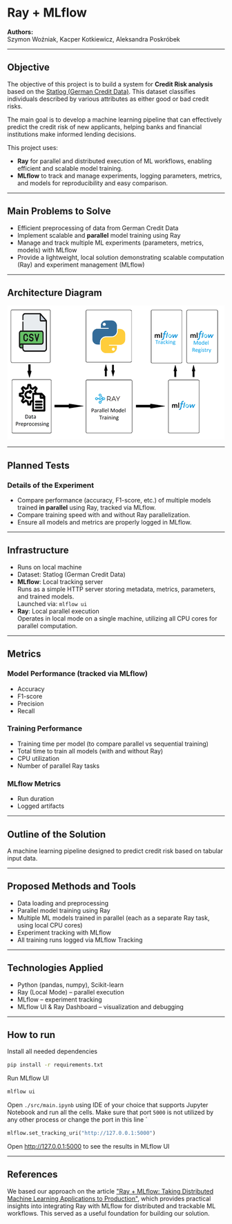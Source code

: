 # Ray + MLflow

**Authors:**  
Szymon Woźniak, Kacper Kotkiewicz, Aleksandra Poskróbek

---

## Objective

The objective of this project is to build a system for **Credit Risk analysis** based on the [Statlog (German Credit Data)](https://archive.ics.uci.edu/dataset/144/statlog+german+credit+data). This dataset classifies individuals described by various attributes as either good or bad credit risks.

The main goal is to develop a machine learning pipeline that can effectively predict the credit risk of new applicants, helping banks and financial institutions make informed lending decisions.

This project uses:
- **Ray** for parallel and distributed execution of ML workflows, enabling efficient and scalable model training.
- **MLflow** to track and manage experiments, logging parameters, metrics, and models for reproducibility and easy comparison.

---

## Main Problems to Solve

- Efficient preprocessing of data from German Credit Data
- Implement scalable and **parallel** model training using Ray
- Manage and track multiple ML experiments (parameters, metrics, models) with MLflow
- Provide a lightweight, local solution demonstrating scalable computation (Ray) and experiment management (MLflow)

---

## Architecture Diagram

![](./images/diagram.png)

---

## Planned Tests

### Details of the Experiment
- Compare performance (accuracy, F1-score, etc.) of multiple models trained **in parallel** using Ray, tracked via MLflow.
- Compare training speed with and without Ray parallelization.
- Ensure all models and metrics are properly logged in MLflow.

---

## Infrastructure

- Runs on local machine
- Dataset: Statlog (German Credit Data)
- **MLflow**: Local tracking server  
  Runs as a simple HTTP server storing metadata, metrics, parameters, and trained models.  
  Launched via: `mlflow ui`
- **Ray**: Local parallel execution  
  Operates in local mode on a single machine, utilizing all CPU cores for parallel computation.

---

## Metrics

### Model Performance (tracked via MLflow)
- Accuracy  
- F1-score  
- Precision  
- Recall

### Training Performance
- Training time per model (to compare parallel vs sequential training)  
- Total time to train all models (with and without Ray)  
- CPU utilization  
- Number of parallel Ray tasks

### MLflow Metrics
- Run duration  
- Logged artifacts

---

## Outline of the Solution

A machine learning pipeline designed to predict credit risk based on tabular input data.

---

## Proposed Methods and Tools

- Data loading and preprocessing  
- Parallel model training using Ray  
- Multiple ML models trained in parallel (each as a separate Ray task, using local CPU cores)  
- Experiment tracking with MLflow  
- All training runs logged via MLflow Tracking

---

## Technologies Applied

- Python (pandas, numpy), Scikit-learn  
- Ray (Local Mode) – parallel execution  
- MLflow – experiment tracking  
- MLflow UI & Ray Dashboard – visualization and debugging

---

## How to run

Install all needed dependencies

```sh
pip install -r requirements.txt
```

Run MLflow UI

```sh
mlflow ui
```

Open `./src/main.ipynb` using IDE of your choice that supports Jupyter Notebook and run all the cells. 
Make sure that port `5000` is not utilized by any other process or change the port in this line `

```py
mlflow.set_tracking_uri("http://127.0.0.1:5000")
```

Open http://127.0.0.1:5000 to see the results in MLflow UI

---

## References

We based our approach on the article ["Ray + MLflow: Taking Distributed Machine Learning Applications to Production"](https://medium.com/distributed-computing-with-ray/ray-mlflow-taking-distributed-machine-learning-applications-to-production-103f5505cb88), which provides practical insights into integrating Ray with MLflow for distributed and trackable ML workflows. This served as a useful foundation for building our solution.

